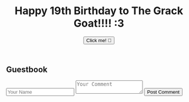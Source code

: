 <div class="container mx-auto px-4">
  <header class="text-center py-10">
    <h1 class="text-4xl font-bold text-gray-800">Happy 19th Birthday to The Grack Goat!!!! :3</h1>
    <button class="bg-pink-500 hover:bg-pink-400 text-white font-bold py-2 px-4 rounded-full my-4 focus:outline-none focus:shadow-outline" onclick="alert('Happy Birthday Grace!')">Click me! 🎂</button>
  </header>
  <!-- Content including images and dropdown menu here -->
  <section id="comments" class="col-span-1 lg:col-span-3">
    <h2 class="text-2xl font-semibold text-gray-800 mb-5">Guestbook</h2>
    <form id="comments-form" class="mb-6">
      <input type="text" name="name" placeholder="Your Name" class="border border-gray-300 p-2 rounded-md mr-2 mb-2 w-full md:w-auto" required>
      <textarea name="comment" placeholder="Your Comment" class="border border-gray-300 p-2 rounded-md w-full mb-2" required></textarea>
      <button type="submit" class="bg-blue-500 hover:bg-blue-700 text-white font-bold py-2 px-4 rounded w-full md:w-auto mb-2">Post Comment</button>
    </form>
    <div id="comments-list" class="space-y-4">
      <!-- Comments will be dynamically inserted here -->
    </div>
  </section>
</div>
<script>
  const commentsForm = document.getElementById('comments-form');
  const commentsList = document.getElementById('comments-list');
  const localStorageKey = 'birthdayComments';
  function saveComment(name, comment, timestamp) {
    const comments = JSON.parse(localStorage.getItem(localStorageKey)) || [];
    comments.push({ name, comment, timestamp });
    localStorage.setItem(localStorageKey, JSON.stringify(comments));
  }
  function loadComments() {
    const comments = JSON.parse(localStorage.getItem(localStorageKey)) || [];
    commentsList.innerHTML = comments.map(c => 
      '<div class="bg-gray-100 p-4 rounded">' + 
      '<p class="font-semibold">' + c.name + ' - <span class="text-xs text-gray-500">' +
        new Date(c.timestamp).toLocaleString() + '</span></p>' +
      '<p>' + c.comment + '</p>' + 
      '</div>'
    ).join('');
  }
  commentsForm.addEventListener('submit', function(event) {
    event.preventDefault();
    const name = event.target.elements.name.value;
    const comment = event.target.elements.comment.value;
    const timestamp = new Date().toISOString();
    saveComment(name, comment, timestamp);
    loadComments();
    event.target.reset();
  });
  loadComments();
</script>
